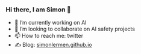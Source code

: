 ### Hi there, I am Simon 👋

- 🔭 I’m currently working on AI
- 👯 I’m looking to collaborate on AI safety projects
- 📫 How to reach me: twitter
- ✍️ Blog: [simonlermen.github.io](https://simonlermen.github.io)

<!--
**DalasNoin/DalasNoin** is a ✨ _special_ ✨ repository because its `README.md` (this file) appears on your GitHub profile.

Here are some ideas to get you started:

- 🔭 I’m currently working on AI 
- 🌱 I’m currently learning AI
- 👯 I’m looking to collaborate on ...
- 🤔 I’m looking for help with ...
- 💬 Ask me about ...
- 📫 How to reach me: ...
- 😄 Pronouns: ...
- ⚡ Fun fact: ...

-->
